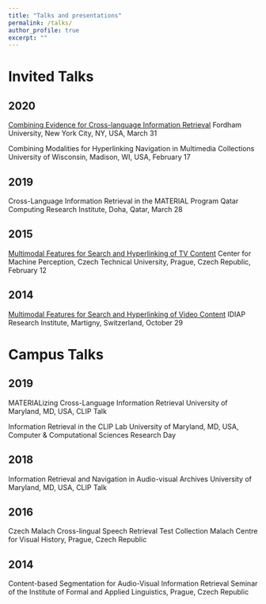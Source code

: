 ```yaml
---
title: "Talks and presentations"
permalink: /talks/
author_profile: true
excerpt: ""
---
```


# Invited Talks

## 2020    

[Combining Evidence for Cross-language Information Retrieval](https://www.slideshare.net/galuscakova/combining-evidence-for-crosslanguage-information-retrieval)
Fordham University, New York City, NY, USA, March 31

Combining Modalities for Hyperlinking Navigation in Multimedia Collections
University of Wisconsin, Madison, WI, USA, February 17

## 2019
Cross-Language Information Retrieval in the MATERIAL Program
Qatar Computing Research Institute, Doha, Qatar, March 28

## 2015
[Multimodal Features for Search and Hyperlinking of TV Content](https://www.slideshare.net/galuscakova/multimodal-features-for-linking-television-content)
Center for Machine Perception, Czech Technical University, Prague, Czech Republic, February 12

## 2014 
[Multimodal Features for Search and Hyperlinking of Video Content](https://www.slideshare.net/galuscakova/idiap-galuscakova)
IDIAP Research Institute, Martigny, Switzerland, October 29

# Campus Talks

## 2019
MATERIALizing Cross-Language Information Retrieval
University of Maryland, MD, USA, CLIP Talk

Information Retrieval in the CLIP Lab
University of Maryland, MD, USA, Computer & Computational Sciences Research Day

## 2018
Information Retrieval and Navigation in Audio-visual Archives
University of Maryland, MD, USA, CLIP Talk

## 2016    
Czech Malach Cross-lingual Speech Retrieval Test Collection
Malach Centre for Visual History, Prague, Czech Republic

## 2014
Content-based Segmentation for Audio-Visual Information Retrieval
Seminar of the Institute of Formal and Applied Linguistics, Prague, Czech Republic
